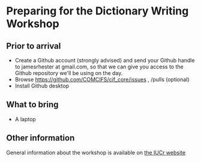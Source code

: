 # Preparing for the Dictionary Writing Workshop

## Prior to arrival

* Create a Github account (strongly advised) and send your Github handle to
  jamesrhester at gmail.com, so that we can give you access to the Github repository we'll be using on the day.
* Browse https://github.com/COMCIFS/cif_core/issues , /pulls (optional)
* Install Github desktop

## What to bring

* A laptop

## Other information

General information about the workshop is available on 
[the IUCr website](https://www.iucr.org/resources/cif/comcifs/workshop-2023)
